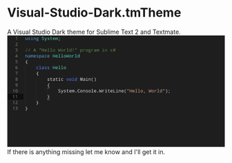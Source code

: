Visual-Studio-Dark.tmTheme
==========================

A Visual Studio Dark theme for Sublime Text 2 and Textmate.
![screen](https://github.com/tgienger/Visual-Studio-Dark.tmTheme/raw/master/screenshot.png)
If there is anything missing let me know and I'll get it in.
